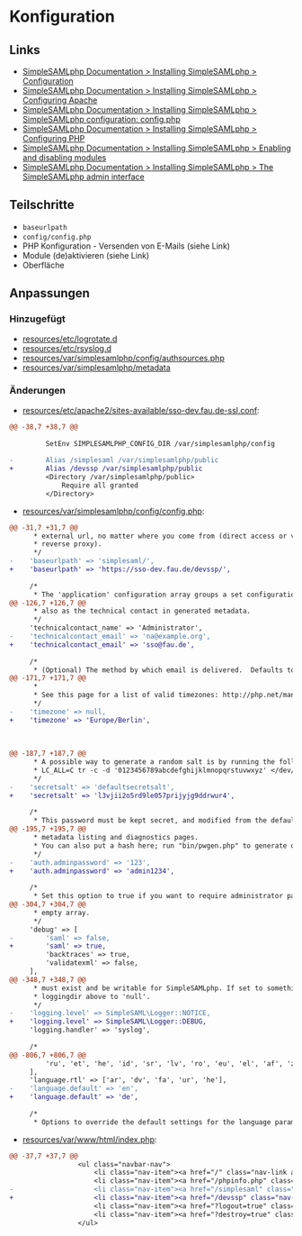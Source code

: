 # Konfiguration

## Links
* [SimpleSAMLphp Documentation > Installing SimpleSAMLphp > Configuration](https://simplesamlphp.org/docs/stable/simplesamlphp-install.html#configuration)
* [SimpleSAMLphp Documentation > Installing SimpleSAMLphp > Configuring Apache](https://simplesamlphp.org/docs/stable/simplesamlphp-install.html#configuring-apache)
* [SimpleSAMLphp Documentation > Installing SimpleSAMLphp > SimpleSAMLphp configuration: config.php](https://simplesamlphp.org/docs/stable/simplesamlphp-install.html#simplesamlphp-configuration-configphp)
* [SimpleSAMLphp Documentation > Installing SimpleSAMLphp > Configuring PHP](https://simplesamlphp.org/docs/stable/simplesamlphp-install.html#configuring-php)
* [SimpleSAMLphp Documentation > Installing SimpleSAMLphp > Enabling and disabling modules](https://simplesamlphp.org/docs/stable/simplesamlphp-install.html#enabling-and-disabling-modules)
* [SimpleSAMLphp Documentation > Installing SimpleSAMLphp > The SimpleSAMLphp admin interface](https://simplesamlphp.org/docs/stable/simplesamlphp-install.html#the-simplesamlphp-admin-interface)

## Teilschritte
* `baseurlpath`
* `config/config.php`
* PHP Konfiguration - Versenden von E-Mails (siehe Link)
* Module (de)aktivieren (siehe Link)
* Oberfläche

[//]: # (AUTOGENERATE START)
## Anpassungen
### Hinzugefügt
* [resources/etc/logrotate.d](../../../blob/main/03_konfiguration/resources/etc/logrotate.d)
* [resources/etc/rsyslog.d](../../../blob/main/03_konfiguration/resources/etc/rsyslog.d)
* [resources/var/simplesamlphp/config/authsources.php](../../../blob/main/03_konfiguration/resources/var/simplesamlphp/config/authsources.php)
* [resources/var/simplesamlphp/metadata](../../../blob/main/03_konfiguration/resources/var/simplesamlphp/metadata)

### Änderungen
* [resources/etc/apache2/sites-available/sso-dev.fau.de-ssl.conf](../../../blob/main/03_konfiguration/resources/etc/apache2/sites-available/sso-dev.fau.de-ssl.conf):
```diff
@@ -38,7 +38,7 @@
 
         SetEnv SIMPLESAMLPHP_CONFIG_DIR /var/simplesamlphp/config
 
-        Alias /simplesaml /var/simplesamlphp/public
+        Alias /devssp /var/simplesamlphp/public
         <Directory /var/simplesamlphp/public>
             Require all granted
         </Directory>
```
* [resources/var/simplesamlphp/config/config.php](../../../blob/main/03_konfiguration/resources/var/simplesamlphp/config/config.php):
```diff
@@ -31,7 +31,7 @@
      * external url, no matter where you come from (direct access or via the
      * reverse proxy).
      */
-    'baseurlpath' => 'simplesaml/',
+    'baseurlpath' => 'https://sso-dev.fau.de/devssp/',
 
     /*
      * The 'application' configuration array groups a set configuration options
@@ -126,7 +126,7 @@
      * also as the technical contact in generated metadata.
      */
     'technicalcontact_name' => 'Administrator',
-    'technicalcontact_email' => 'na@example.org',
+    'technicalcontact_email' => 'sso@fau.de',
 
     /*
      * (Optional) The method by which email is delivered.  Defaults to mail which utilizes the
@@ -171,7 +171,7 @@
      *
      * See this page for a list of valid timezones: http://php.net/manual/en/timezones.php
      */
-    'timezone' => null,
+    'timezone' => 'Europe/Berlin',
 
 
 
@@ -187,7 +187,7 @@
      * A possible way to generate a random salt is by running the following command from a unix shell:
      * LC_ALL=C tr -c -d '0123456789abcdefghijklmnopqrstuvwxyz' </dev/urandom | dd bs=32 count=1 2>/dev/null;echo
      */
-    'secretsalt' => 'defaultsecretsalt',
+    'secretsalt' => 'l3vjii2o5rd9le057prijyjg9ddrwur4',
 
     /*
      * This password must be kept secret, and modified from the default value 123.
@@ -195,7 +195,7 @@
      * metadata listing and diagnostics pages.
      * You can also put a hash here; run "bin/pwgen.php" to generate one.
      */
-    'auth.adminpassword' => '123',
+    'auth.adminpassword' => 'admin1234',
 
     /*
      * Set this option to true if you want to require administrator password to access the metadata.
@@ -304,7 +304,7 @@
      * empty array.
      */
     'debug' => [
-        'saml' => false,
+        'saml' => true,
         'backtraces' => true,
         'validatexml' => false,
     ],
@@ -348,7 +348,7 @@
      * must exist and be writable for SimpleSAMLphp. If set to something else, set
      * loggingdir above to 'null'.
      */
-    'logging.level' => SimpleSAML\Logger::NOTICE,
+    'logging.level' => SimpleSAML\Logger::DEBUG,
     'logging.handler' => 'syslog',
 
     /*
@@ -806,7 +806,7 @@
         'ru', 'et', 'he', 'id', 'sr', 'lv', 'ro', 'eu', 'el', 'af', 'zu', 'xh', 'st',
     ],
     'language.rtl' => ['ar', 'dv', 'fa', 'ur', 'he'],
-    'language.default' => 'en',
+    'language.default' => 'de',
 
     /*
      * Options to override the default settings for the language parameter
```
* [resources/var/www/html/index.php](../../../blob/main/03_konfiguration/resources/var/www/html/index.php):
```diff
@@ -37,7 +37,7 @@
                 <ul class="navbar-nav">
                     <li class="nav-item"><a href="/" class="nav-link active">Home</a></li>
                     <li class="nav-item"><a href="/phpinfo.php" class="nav-link">PHP Info</a></li>
-                    <li class="nav-item"><a href="/simplesaml" class="nav-link">SimpleSAMLphp</a></li>
+                    <li class="nav-item"><a href="/devssp" class="nav-link">SimpleSAMLphp</a></li>
                     <li class="nav-item"><a href="?logout=true" class="nav-link"><i class="bi bi-box-arrow-right"></i>Abmelden</a></li>
                     <li class="nav-item"><a href="?destroy=true" class="nav-link"><i class="bi bi-box-arrow-right"></i>Destroy</a></li>
                 </ul>
```

[//]: # (AUTOGENERATE END)
